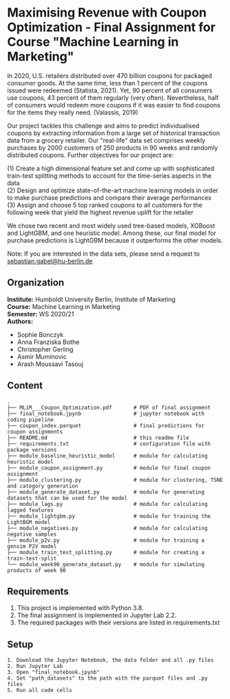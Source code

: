 # Maximising Revenue with Coupon Optimization - Final Assignment for Course "Machine Learning in Marketing"

In 2020, U.S. retailers distributed over 470 billion coupons for packaged consumer goods. At the same time, less than 1 percent of the coupons issued were redeemed (Statista, 2021). Yet, 90 percent of all consumers use coupons, 43 percent of them regularly (very often). Nevertheless, half of consumers would redeem more coupons if it was easier to find coupons for the items they really need. (Valassis, 2019)

Our project tackles this challenge and aims to predict individualised coupons by extracting information from a large set of historical transaction data from a grocery retailer. Our "real-life" data set comprises weekly purchases by 2000 customers of 250 products in 90 weeks and randomly distributed coupons. Further objectives for our project are: 

  (1) Create a high dimensional feature set and come up with sophisticated train-test splitting methods to account for the time-series aspects in the data<br>
  (2) Design and optimize state-of-the-art machine learning models in order to make purchase predictions and compare their average performances<br>
  (3) Assign and choose 5 top ranked coupons to all customers for the following week that yield the highest revenue uplift for the retailer<br>
  
We chose two recent and most widely used tree-based models, XGBoost and LightGBM, and one heuristic model. Among these, our final model for purchase predictions is LightGBM because it outperforms the other models. 

Note: If you are interested in the data sets, please send a request to sebastian.gabel@hu-berlin.de

## Organization

__Institute:__ Humboldt University Berlin, Institute of Marketing <br>
__Course:__ Machine Learning in Marketing <br>
__Semester:__ WS 2020/21 <br>
__Authors:__ 
 - Sophie Bonczyk
 - Anna Franziska Bothe 
 - Christopher Gerling 
 - Asmir Muminovic 
 - Arash Moussavi Tasouj
 
## Content

```
.
├── MLiM___Coupon_Optimization.pdf       # PDF of final assignment
├── final_notebook.jpynb                 # jupyter notebook with coding pipeline
├── coupon_index.parquet                 # final predictions for coupon assignments
├── README.md                            # this readme file
├── requirements.txt                     # configuration file with package versions
├── module_baseline_heuristic_model      # module for calculating heuristic model
├── module_coupon_assignment.py          # module for final coupon assignment
├── module_clustering.py                 # module for clustering, TSNE and category generation
├── module_generate_dataset.py           # module for generating datasets that can be used for the model
├── module_lags.py                       # module for calculating lagged features
├── module_lightgbm.py                   # module for training the LightBGM model
├── module_negatives.py                  # module for calculating negative samples
├── module_p2v.py                        # module for training a gensim P2V model
├── module_train_test_splitting.py       # module for creating a train-test-split
└── module_week90_generate_dataset.py    # module for simulating products of week 90
```

## Requirements

1. This project is implemented with Python 3.8.
2. The final assignment is implemented in Jupyter Lab 2.2.
3. The required packages with their versions are listed in requirements.txt

## Setup
```
1. Download the Jupyter Notebook, the data folder and all .py files
2. Run Jupyter Lab
3. Open "final_notebook.jpynb"
4. Set "path_datasets" to the path with the parquet files and .py files
5. Run all code cells
```

